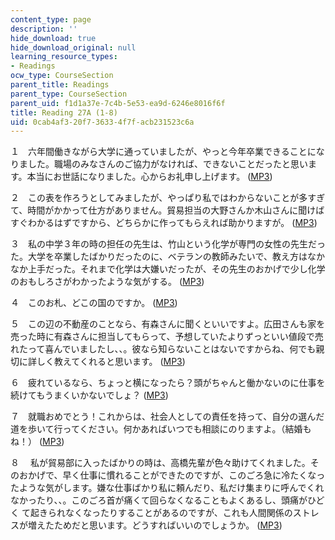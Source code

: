 ```yaml
---
content_type: page
description: ''
hide_download: true
hide_download_original: null
learning_resource_types:
- Readings
ocw_type: CourseSection
parent_title: Readings
parent_type: CourseSection
parent_uid: f1d1a37e-7c4b-5e53-ea9d-6246e8016f6f
title: Reading 27A (1-8)
uid: 0cab4af3-20f7-3633-4f7f-acb231523c6a
---
```


１　六年間働きながら大学に通っていましたが、やっと今年卒業できることになりました。職場のみなさんのご協力がなければ、できないことだったと思います。本当にお世話になりました。心からお礼申し上げます。 ([MP3](/ans7870/21f/21f.505/f05/audio/Lesson27A-1.mp3))

２　この表を作ろうとしてみましたが、やっぱり私ではわからないことが多すぎて、時間がかかって仕方がありません。貿易担当の大野さんか木山さんに聞けばすぐわかるはずですから、どちらかに作ってもらえれば助かりますが。 ([MP3](/ans7870/21f/21f.505/f05/audio/Lesson27A-2.mp3))

３　私の中学３年の時の担任の先生は、竹山という化学が専門の女性の先生だった。大学を卒業したばかりだったのに、ベテランの教師みたいで、教え方はなかなか上手だった。それまで化学は大嫌いだったが、その先生のおかげで少し化学のおもしろさがわかったような気がする。 ([MP3](/ans7870/21f/21f.505/f05/audio/Lesson27A-3.mp3))

４　このお札、どこの国のですか。 ([MP3](/ans7870/21f/21f.505/f05/audio/Lesson27A-4.mp3))

５　この辺の不動産のことなら、有森さんに聞くといいですよ。広田さんも家を売った時に有森さんに担当してもらって、予想していたよりずっといい値段で売れたって喜んでいましたし、、。彼なら知らないことはないですからね、何でも親切に詳しく教えてくれると思います。 ([MP3](/ans7870/21f/21f.505/f05/audio/Lesson27A-5.mp3))

６　疲れているなら、ちょっと横になったら？頭がちゃんと働かないのに仕事を続けてもうまくいかないでしょ？ ([MP3](/ans7870/21f/21f.505/f05/audio/Lesson27A-6.mp3))

７　就職おめでとう！これからは、社会人としての責任を持って、自分の選んだ道を歩いて行ってください。何かあればいつでも相談にのりますよ。（結婚もね！） ([MP3](/ans7870/21f/21f.505/f05/audio/Lesson27A-7.mp3))

８　 私が貿易部に入ったばかりの時は、高橋先輩が色々助けてくれました。そのおかげで、早く仕事に慣れることができたのですが、このごろ急に冷たくなっ　たような気がします。嫌な仕事ばかり私に頼んだり、私だけ集まりに呼んでくれなかったり、、。このごろ首が痛くて回らなくなることもよくあるし、頭痛がひどく て起きられなくなったりすることがあるのですが、これも人間関係のストレスが増えたためだと思います。どうすればいいのでしょうか。 ([MP3](/ans7870/21f/21f.505/f05/audio/Lesson27A-8.mp3))